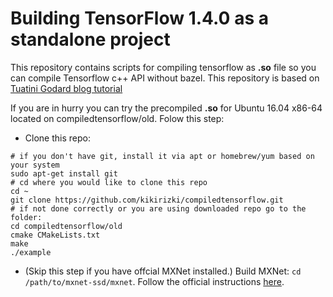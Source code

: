 # Building TensorFlow 1.4.0 as a standalone project

This repository contains scripts for compiling tensorflow as **.so** file so you can compile Tensorflow c++ API without bazel.
This repository is based on [Tuatini Godard blog tutorial](http://tuatini.me/building-tensorflow-as-a-standalone-project/)

If you are in hurry you can try the precompiled **.so** for Ubuntu 16.04 x86-64 located on compiledtensorflow/old. Folow this step:

* Clone this repo:
```
# if you don't have git, install it via apt or homebrew/yum based on your system
sudo apt-get install git
# cd where you would like to clone this repo
cd ~
git clone https://github.com/kikirizki/compiledtensorflow.git
# if not done correctly or you are using downloaded repo go to the folder:
cd compiledtensorflow/old
cmake CMakeLists.txt
make
./example
```
* (Skip this step if you have offcial MXNet installed.) Build MXNet: `cd /path/to/mxnet-ssd/mxnet`. Follow the official instructions [here](http://mxnet.io/get_started/install.html).
```
